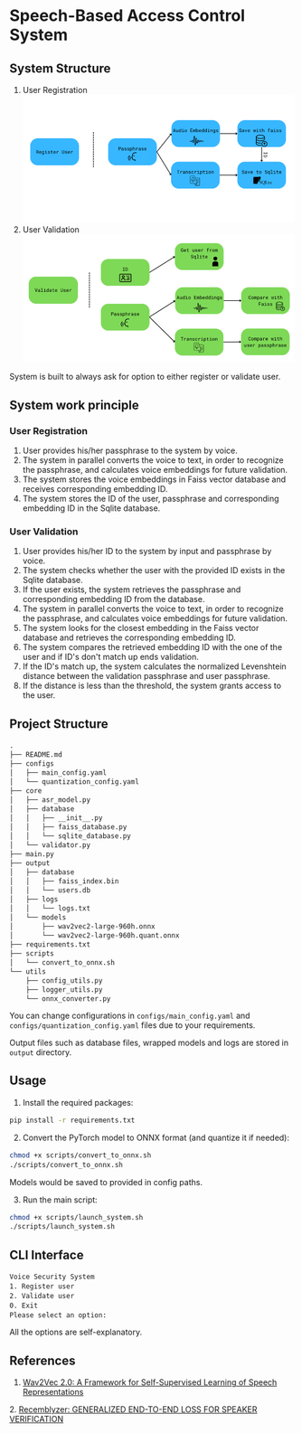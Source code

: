 # Speech-Based Access Control System

## System Structure

1. User Registration
![img.png](imgs/registration.png)
2. User Validation
![img.png](imgs/validation.png)

System is built to always ask for option to either register or validate user.

## System work principle

### User Registration
1. User provides his/her passphrase to the system by voice.
2. The system in parallel converts the voice to text, in order to recognize the passphrase, and calculates voice embeddings for future validation.
3. The system stores the voice embeddings in Faiss vector database and receives corresponding embedding ID.
4. The system stores the ID of the user, passphrase and corresponding embedding ID in the Sqlite database.

### User Validation
1. User provides his/her ID to the system by input and passphrase by voice.
2. The system checks whether the user with the provided ID exists in the Sqlite database.
3. If the user exists, the system retrieves the passphrase and corresponding embedding ID from the database.
4. The system in parallel converts the voice to text, in order to recognize the passphrase, and calculates voice embeddings for future validation.
5. The system looks for the closest embedding in the Faiss vector database and retrieves the corresponding embedding ID.
6. The system compares the retrieved embedding ID with the one of the user and if ID's don't match up ends validation.
7. If the ID's match up, the system calculates the normalized Levenshtein distance between the validation passphrase and user passphrase.
8. If the distance is less than the threshold, the system grants access to the user.

## Project Structure

```
.
├── README.md
├── configs
│   ├── main_config.yaml
│   └── quantization_config.yaml
├── core
│   ├── asr_model.py
│   ├── database
│   │   ├── __init__.py
│   │   ├── faiss_database.py
│   │   └── sqlite_database.py
│   └── validator.py
├── main.py
├── output
│   ├── database
│   │   ├── faiss_index.bin
│   │   └── users.db
│   ├── logs
│   │   └── logs.txt
│   └── models
│       ├── wav2vec2-large-960h.onnx
│       └── wav2vec2-large-960h.quant.onnx
├── requirements.txt
├── scripts
│   └── convert_to_onnx.sh
└── utils
    ├── config_utils.py
    ├── logger_utils.py
    └── onnx_converter.py
```

You can change configurations in `configs/main_config.yaml` and `configs/quantization_config.yaml` files due to your requirements.

Output files such as database files, wrapped models and logs are stored in `output` directory.

## Usage

1. Install the required packages:
```bash
pip install -r requirements.txt
```

2. Convert the PyTorch model to ONNX format (and quantize it if needed):
```bash
chmod +x scripts/convert_to_onnx.sh
./scripts/convert_to_onnx.sh
```

Models would be saved to provided in config paths. 

3. Run the main script:
```bash
chmod +x scripts/launch_system.sh
./scripts/launch_system.sh
```

## CLI Interface

```bash
Voice Security System 
1. Register user 
2. Validate user 
0. Exit 
Please select an option: 
```

All the options are self-explanatory.

## References

1. [Wav2Vec 2.0: A Framework for Self-Supervised Learning of Speech Representations](https://arxiv.org/abs/2006.11477)

[//]: # (Link to recemblyzer model)
2. [Recemblyzer: GENERALIZED END-TO-END LOSS FOR SPEAKER VERIFICATION](https://arxiv.org/pdf/1710.10467)

